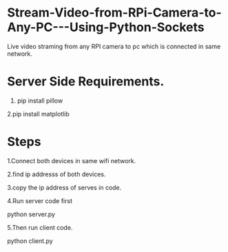 # Stream-Video-from-RPi-Camera-to-Any-PC---Using-Python-Sockets
Live video straming from any RPI camera to pc which is connected in same network.

# Server Side Requirements.


1. pip install pillow


2.pip install matplotlib



# Steps

1.Connect both devices in same wifi network.


2.find ip addresss of both devices.


3.copy the ip address of serves in code.


4.Run server code first


  python server.py
  
  
5.Then run client code.


  python client.py



